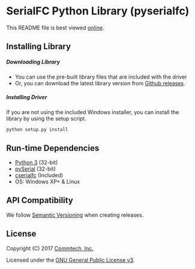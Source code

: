 # SerialFC Python Library (pyserialfc)
This README file is best viewed [online](http://github.com/commtech/pyserialfc/).

## Installing Library

##### Downloading Library
- You can use the pre-built library files that are included with the driver
- Or, you can download the latest library version from
[Github releases](https://github.com/commtech/pyserialfc/releases).


##### Installing Driver
If you are not using the included Windows installer, you can install the library
by using the setup script.

```
python setup.py install
```


## Run-time Dependencies
- [Python 3](http://www.python.org/download/) (32-bit)
- [pySerial](http://pyserial.sourceforge.net/) (32-bit)
- [cserialfc](https://github.com/commtech/cserialfc/) (Included)
- OS: Windows XP+ & Linux


## API Compatibility
We follow [Semantic Versioning](http://semver.org/) when creating releases.


## License

Copyright (C) 2017 [Commtech, Inc.](http://commtech-fastcom.com)

Licensed under the [GNU General Public License v3](http://www.gnu.org/licenses/gpl.txt).
